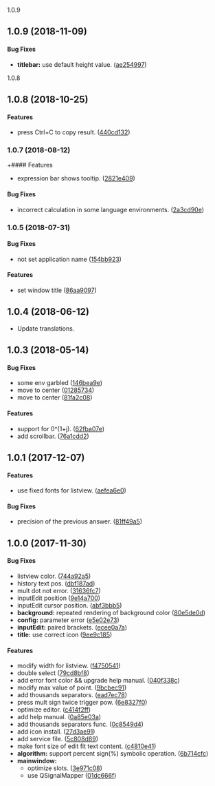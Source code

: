 <a name="">1.0.9</a>
## 1.0.9 (2018-11-09)


#### Bug Fixes

* **titlebar:**  use default height value. ([ae254997](https://github.com/linuxdeepin/deepin-calculator/commit/ae254997049d83cb1638c1634bb1adfc627d5b83))



<a name="">1.0.8</a>
## 1.0.8 (2018-10-25)


#### Features

*   press Ctrl+C to copy result. ([440cd132](https://github.com/linuxdeepin/deepin-calculator/commit/440cd1322d3bca1d4ee2df3aa860679ae3af3411))



<a name="1.0.7"></a>
### 1.0.7 (2018-08-12)


+#### Features

*   expression bar shows tooltip. ([2821e409](https://github.com/linuxdeepin/deepin-calculator/commit/2821e40949e3d73be8dbd325d0690546870e74db))

#### Bug Fixes

*   incorrect calculation in some language environments. ([2a3cd90e](https://github.com/linuxdeepin/deepin-calculator/commit/2a3cd90e1e82b821799a7391582d49dc1717952d))



<a name="1.0.5"></a>
### 1.0.5 (2018-07-31)


#### Bug Fixes

*   not set application name ([154bb923](https://github.com/linuxdeepin/deepin-calculator/commit/154bb923d6ec282a2ec0659759042e3221ab305d))

#### Features

*   set window title ([86aa9097](https://github.com/linuxdeepin/deepin-calculator/commit/86aa9097db5655ead4b1ab06733638dcc55f7118))



<a name="1.0.4"></a>
## 1.0.4 (2018-06-12)

*   Update translations.


<a name=""></a>
##  1.0.3 (2018-05-14)


#### Bug Fixes

*   some env garbled ([146bea9e](https://github.com/linuxdeepin/deepin-calculator/commit/146bea9ecd30b8904df4d591780f4ac2539ae745))
*   move to center ([01285734](https://github.com/linuxdeepin/deepin-calculator/commit/01285734c53741d74dad2bf434549dc593b15bdf))
*   move to center ([81fa2c08](https://github.com/linuxdeepin/deepin-calculator/commit/81fa2c08f11d2599aa35ba654d430a4a571b952f))

#### Features

*   support for 0^(1+j). ([62fba07e](https://github.com/linuxdeepin/deepin-calculator/commit/62fba07eb595f2a20a90abc61615fd370d7dd34f))
*   add scrollbar. ([76a1cdd2](https://github.com/linuxdeepin/deepin-calculator/commit/76a1cdd2e318bae48e9d746b08b4658a2917fbc8))



<a name=""></a>
##  1.0.1 (2017-12-07)


#### Features

*   use fixed fonts for listview. ([aefea6e0](https://github.com/linuxdeepin/deepin-calculator/commit/aefea6e028caf7e1c113a7271eac1a4cd32e4cb5))

#### Bug Fixes

*   precision of the previous answer. ([81ff49a5](https://github.com/linuxdeepin/deepin-calculator/commit/81ff49a5481f8d2f84d02064e19c8d38cbfb9598))



<a name=""></a>
##  1.0.0 (2017-11-30)


#### Bug Fixes

*   listview color. ([744a92a5](https://github.com/linuxdeepin/deepin-calculator/commit/744a92a5fcb0fd146785ddfd84f1a42a219f5389))
*   history text pos. ([dbf187ad](https://github.com/linuxdeepin/deepin-calculator/commit/dbf187ada81094afb8c44b1eeb039d0f8bcf8225))
*   mult dot not error. ([31636fc7](https://github.com/linuxdeepin/deepin-calculator/commit/31636fc754643cd70d993e66abdfbf8f21cd8fcc))
*   inputEdit position ([9e14a700](https://github.com/linuxdeepin/deepin-calculator/commit/9e14a7008440cdf3e008e5dc4f7f76e288a19b72))
*   inputEdit cursor position. ([abf3bbb5](https://github.com/linuxdeepin/deepin-calculator/commit/abf3bbb55cc54e4f3c55aa499550c06cf8538708))
* **background:**  repeated rendering of background color ([80e5de0d](https://github.com/linuxdeepin/deepin-calculator/commit/80e5de0d19d44f1af10822ed92e132d1f250c6ba))
* **config:**  parameter error ([e5e02e73](https://github.com/linuxdeepin/deepin-calculator/commit/e5e02e733d88f484a1ffc4aed649f13c228b056c))
* **inputEdit:**  paired brackets. ([ecee0a7a](https://github.com/linuxdeepin/deepin-calculator/commit/ecee0a7aaa96d3346a9786c29c50a90e2a95bbbc))
* **title:**  use correct icon ([9ee9c185](https://github.com/linuxdeepin/deepin-calculator/commit/9ee9c1850cd2259d60948c415d1f7016daf7300c))

#### Features

*   modify width for listview. ([f4750541](https://github.com/linuxdeepin/deepin-calculator/commit/f4750541a2e3336ae23ef8e807769747d3f8828c))
*   double select ([79cd8bf8](https://github.com/linuxdeepin/deepin-calculator/commit/79cd8bf88fff0978a5db69efe0483b662c7d6f2f))
*   add error font color && upgrade help manual. ([040f338c](https://github.com/linuxdeepin/deepin-calculator/commit/040f338ca9da1557c548eb0172753bf11bd299a0))
*   modify max value of point. ([9bcbec91](https://github.com/linuxdeepin/deepin-calculator/commit/9bcbec9188e3c02bb8b945d28eb13767aaf9ca2e))
*   add thousands separators. ([ead7ec78](https://github.com/linuxdeepin/deepin-calculator/commit/ead7ec7885a7f116d4a07d3b71fcfbbad7587c2e))
*   press mult sign twice trigger pow. ([6e8327f0](https://github.com/linuxdeepin/deepin-calculator/commit/6e8327f085e7b988e15d6c173495e2d87a0abfa6))
*   optimize editor. ([c414f2ff](https://github.com/linuxdeepin/deepin-calculator/commit/c414f2ffe7dfcbe81e7ae130cac6a91fa3bfd572))
*   add help manual. ([0a85e03a](https://github.com/linuxdeepin/deepin-calculator/commit/0a85e03a148220db69195b839a7670099fc4785a))
*   add thousands separators func. ([0c8549d4](https://github.com/linuxdeepin/deepin-calculator/commit/0c8549d4503aea902de6c458fb79b0bee50f843e))
*   add icon install. ([27d3ae91](https://github.com/linuxdeepin/deepin-calculator/commit/27d3ae91b3d128e754f9c7140f9a401b0ff6249d))
*   add service file. ([5c808d89](https://github.com/linuxdeepin/deepin-calculator/commit/5c808d89d30ccc3f90ea584b2dd0333a079a243a))
*   make font size of edit fit text content. ([c4810e41](https://github.com/linuxdeepin/deepin-calculator/commit/c4810e41707da3ff36078a1640645065645212c2))
* **algorithm:**  support percent sign(%) symbolic operation. ([6b714cfc](https://github.com/linuxdeepin/deepin-calculator/commit/6b714cfc00e7f62235a3b8813d469ade71ed4c9a))
* **mainwindow:**
  *  optimize slots. ([3e971c08](https://github.com/linuxdeepin/deepin-calculator/commit/3e971c0894904ace52b4f8e2c1562961f276c309))
  *  use QSignalMapper ([01dc666f](https://github.com/linuxdeepin/deepin-calculator/commit/01dc666fde6c85667a6ad11eeb85ade1b79a68e8))
